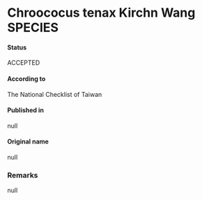 # Chroococus tenax Kirchn Wang SPECIES

#### Status
ACCEPTED

#### According to
The National Checklist of Taiwan

#### Published in
null

#### Original name
null

### Remarks
null